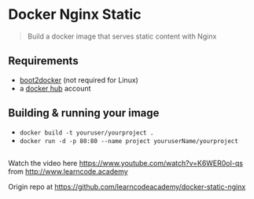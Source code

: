 Docker Nginx Static
===============

> Build a docker image that serves static content with Nginx


## Requirements

- [boot2docker](http://boot2docker.io) (not required for Linux)
- a [docker hub](http://hub.docker.com) account

## Building & running your image

- `docker build -t youruser/yourproject .`
- `docker run -d -p 80:80 --name project youruserName/yourproject`

##
Watch the video here 
https://www.youtube.com/watch?v=K6WER0oI-qs  from http://www.learncode.academy

Origin repo at https://github.com/learncodeacademy/docker-static-nginx
